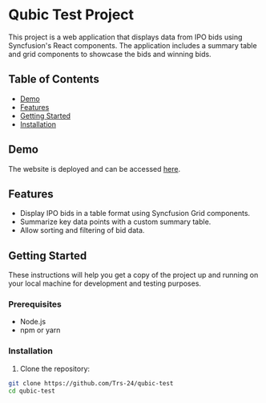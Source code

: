 # Qubic Test Project

This project is a web application that displays data from IPO bids using Syncfusion's React components. The application includes a summary table and grid components to showcase the bids and winning bids.

## Table of Contents

- [Demo](#demo)
- [Features](#features)
- [Getting Started](#getting-started)
- [Installation](#installation)

## Demo

The website is deployed and can be accessed [here](https://trs-24.github.io/qubic-test/).

## Features

- Display IPO bids in a table format using Syncfusion Grid components.
- Summarize key data points with a custom summary table.
- Allow sorting and filtering of bid data.

## Getting Started

These instructions will help you get a copy of the project up and running on your local machine for development and testing purposes.

### Prerequisites

- Node.js
- npm or yarn

### Installation

1. Clone the repository:

```bash
git clone https://github.com/Trs-24/qubic-test
cd qubic-test
